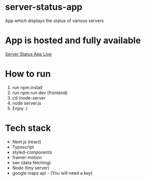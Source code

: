 # server-status-app
App which displays the status of various servers

# App is hosted and fully available
[Server Status App Live](https://server-status-app.vercel.app/)

# How to run

1. run npm install 
2. run npm run dev (frontend)
3. cd /node-server
4. node server.js
5. Enjoy :)

# Tech stack
- Next.js (react)
- Typescript
- styled-components
- framer-motion
- swr (data fetching)
- Node (tiny server)
- google maps api - (You will need a key)
